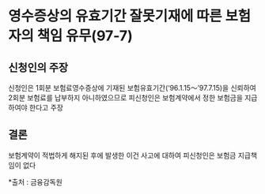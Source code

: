 # 영수증상의 유효기간 잘못기재에 따른 보험자의 책임 유무(97-7)

## 신청인의 주장

신청인은 1회분 보험료영수증상에 기재된 보험유효기간(‘96.1.15～’97.7.15)을 신뢰하여 2회분 보험료를 납부하지 아니하였으므로 피신청인은 보험계약에서 정한 보험금을 지급하여야 한다고 주장

## 결론

보험계약이 적법하게 해지된 후에 발생한 이건 사고에 대하여 피신청인은 보험금 지급책임이 없다

*출처 : 금융감독원
